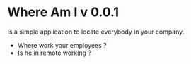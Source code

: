 # Where Am I v 0.0.1
Is a simple application to locate everybody in your company.

* Where work your employees ? 
* Is he in remote working ?